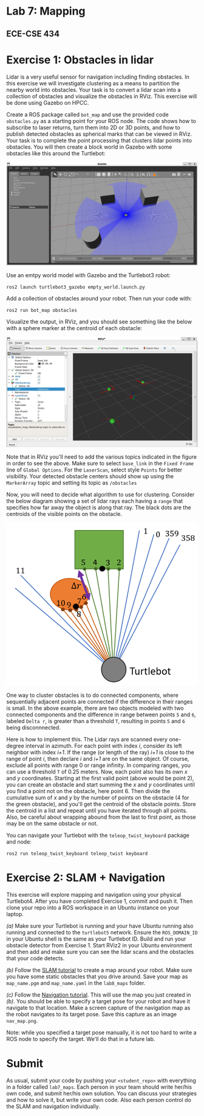 # Lab 7: Mapping
## ECE-CSE 434

# Exercise 1: Obstacles in lidar
Lidar is a very useful sensor for navigation including finding obstacles.  In this exercise we will investigate clustering as a means to partition the nearby world into obstacles. Your task is to convert a lidar scan into a collection of obstacles and visualize the obstacles in RViz.  This exercise will be done using Gazebo on HPCC.  

Create a ROS package called `bot_map` and use the provided code `obstacles.py` as a starting point for your ROS node. The code shows how to subscribe to laser returns, turn them into 2D or 3D points, and how to publish detected obstacles as spherical marks that can be viewed in RViz.  Your task is to complete the point processing that clusters lidar points into obstacles.  You will then create a block world in Gazebo with some obstacles like this around the Turtlebot:

![Obstacles](.Images/gazebo.jpg)

Use an emtpy world model with Gazebo and the Turtlebot3 robot:
```
ros2 launch turtlebot3_gazebo empty_world.launch.py
```
Add a collection of obstacles around your robot.  Then run your code with:
```
ros2 run bot_map obstacles
```
Visualize the output, in RViz, and you should see something like the below with a sphere marker at the centroid of each obstacle:

![RViz](.Images/rviz.jpg)

Note that in RViz you'll need to add the various topics indicated in the figure in order to see the above.  Make sure to select `base_link` in the `Fixed Frame` line of `Global Options`.  For the `LaserScan`, select style `Points` for better visibility.  Your detected obstacle centers should show up using the `MarkerArray` topic and setting its topic as `/obstacles`

Now, you will need to decide what algorithm to use for clustering.  Consider the below diagram showing a set of lidar rays each having a `range` that specifies how far away the object is along that ray.  The black dots are the centroids of the visible points on the obstacle.

![rays](.Images/rays.png)

One way to cluster obstacles is to do connected components, where sequentially adjacent points are connected if the difference in their ranges is small.  In the above example, there are two objects modeled with two connected components and the difference in range between points `5` and `6`, labeled `Delta r`, is greater than a threshold `T`, resulting in points `5` and `6` being disconnnected.  

Here is how to implement this.  The Lidar rays are scanned every one-degree interval in azimuth.  For each point with index *i*, consider its left neighbor with index *i+1*.  If the range (or length of the ray) *i+1* is close to the range of point *i*, then declare *i* and *i+1* are on the same object.  Of course, exclude all points with range 0 or range infinity.  In comparing ranges, you can use a threshold `T` of 0.25 meters.  Now, each point also has its own $x$ and $y$ coordinates.   Starting at the first valid point (above would be point 2), you can create an obstacle and start summing the $x$ and $y$ coordinates until you find a point not on the obstacle, here point 6.  Then divide the cumulative sum of $x$ and $y$ by the number of points on the obstacle (4 for the green obstacle), and you'll get the centroid of the obstacle points. Store the centroid in a list and repeat until you have iterated through all points.  Also, be careful about wrapping abound from the last to first point, as those may be on the same obstacle or not.

You can navigate your Turtlebot with the `teleop_twist_keyboard` package and node:
```
ros2 run teleop_twist_keyboard teleop_twist keyboard
```


# Exercise 2: SLAM + Navigation

This exercise will explore mapping and navigation using your physical Turtlebot4.  After you have completed Exercise 1, commit and push it.  Then clone your repo into a ROS workspace in an Ubuntu instance on your laptop.  

*(a)* Make sure your Turtlebot is running and your have Ubuntu running also running and connected to the `turtlebot5` network.  Ensure the `ROS_DOMAIN_ID` in your Ubuntu shell is the same as your Turtlebot ID.  Build and run your obstacle detector from Exercise 1.  Start RViz2 in your Ubuntu environment and then add and make sure you can see the lidar scans and the obstacles that your code detects.

*(b)* Follow the [SLAM tutorial](https://turtlebot.github.io/turtlebot4-user-manual/tutorials/generate_map.html) to create a map around your robot.  Make sure you have some static obstacles that you drive around.  Save your map as `map_name.pgm` and `map_name.yaml` in the `lab8_maps` folder.

*(c)* Follow the [Navigation tutorial](https://turtlebot.github.io/turtlebot4-user-manual/tutorials/navigation.html).  This will use the map you just created in *(b)*.  You should be able to specify a target pose for your robot and have it navigate to that location.  Make a screen capture of the navigation map as the robot navigates to its target pose.  Save this capture as an image `nav_map.png`.

Note: while you specified a target pose manually, it is not too hard to write a ROS node to specify the target.  We'll do that in a future lab.

# Submit

As usual, submit your code by pushing your `<student_repo>` with everything in a folder called `lab7_maps`.  Each person in your team should write her/his own code, and submit her/his own solution.  You can discuss your strategies and how to solve it, but write your own code.  Also each person control do the SLAM and navigation individually.


